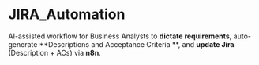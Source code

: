 # JIRA_Automation
AI-assisted workflow for Business Analysts to **dictate requirements**, auto-generate **Descriptions and Acceptance Criteria **, and **update Jira** (Description + ACs) via **n8n**.  
